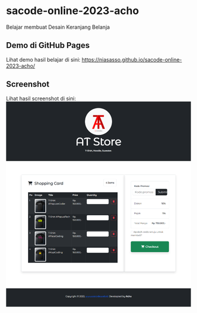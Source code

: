 # sacode-online-2023-acho
Belajar membuat Desain Keranjang Belanja

## Demo di GitHub Pages
Lihat demo hasil belajar di sini: https://niasasso.github.io/sacode-online-2023-acho/

## Screenshot
Lihat hasil screenshot di sini:
<img src="img/1.png">
